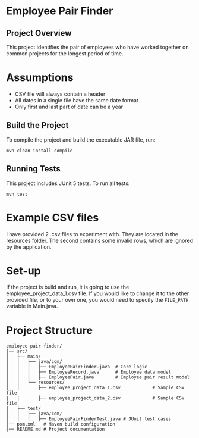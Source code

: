 # Employee Pair Finder
## Project Overview 
This project identifies the pair of employees who have worked together on common projects for the longest period of time.

# Assumptions
- CSV file will always contain a header
- All dates in a single file have the same date format
- Only first and last part of date can be a year


## Build the Project

To compile the project and build the executable JAR file, run:
```
mvn clean install compile
```
## Running Tests

This project includes JUnit 5 tests. To run all tests:
```
mvn test
```

# Example CSV files
I have provided 2 .csv files to experiment with. They are
located in the resources folder. The second contains some invalid rows, 
which are ignored by the application. 

# Set-up
If the project is build and run, it is going to use the employee_project_data_1.csv file. 
If you would like to change it to the other provided file, or to your own one, 
you would need to specify the `FILE_PATH` variable in Main.java. 

# Project Structure

```
employee-pair-finder/
│── src/
│   ├── main/
│   │   ├── java/com/
│   │   │   ├── EmployeePairFinder.java  # Core logic
│   │   │   ├── EmployeeRecord.java      # Employee data model
│   │   │   ├── EmployeePair.java        # Employee pair result model
│   │   └── resources/
│   │       ├── employee_project_data_1.csv            # Sample CSV file
|   |       ├── employee_project_data_2.csv            # Sample CSV file
│   ├── test/
│   │   ├── java/com/
│   │   │   ├── EmployeePairFinderTest.java # JUnit test cases
│── pom.xml   # Maven build configuration
│── README.md # Project documentation
```




